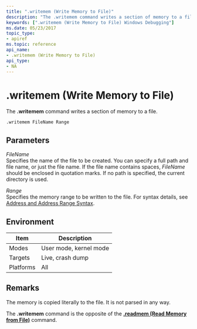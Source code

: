 ```yaml
---
title: ".writemem (Write Memory to File)"
description: "The .writemem command writes a section of memory to a file."
keywords: [".writemem (Write Memory to File) Windows Debugging"]
ms.date: 05/23/2017
topic_type:
- apiref
ms.topic: reference
api_name:
- .writemem (Write Memory to File)
api_type:
- NA
---
```


# .writemem (Write Memory to File)

The **.writemem** command writes a section of memory to a file.

```dbgcmd
.writemem FileName Range 
```

## Parameters

<span id="_______FileName______"></span><span id="_______filename______"></span><span id="_______FILENAME______"></span> *FileName*   
Specifies the name of the file to be created. You can specify a full path and file name, or just the file name. If the file name contains spaces, *FileName* should be enclosed in quotation marks. If no path is specified, the current directory is used.

<span id="_______Range______"></span><span id="_______range______"></span><span id="_______RANGE______"></span> *Range*   
Specifies the memory range to be written to the file. For syntax details, see [Address and Address Range Syntax](address-and-address-range-syntax.md).

## Environment

|  Item  | Description          |
|--------|----------------------|
|Modes   |User mode, kernel mode|
|Targets |Live, crash dump      |
|Platforms|All                  |

## Remarks

The memory is copied literally to the file. It is not parsed in any way.

The **.writemem** command is the opposite of the [**.readmem (Read Memory from File)**](-readmem--read-memory-from-file-.md) command.
